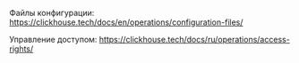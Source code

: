 Файлы конфигурации: https://clickhouse.tech/docs/en/operations/configuration-files/

Управление доступом: https://clickhouse.tech/docs/ru/operations/access-rights/

